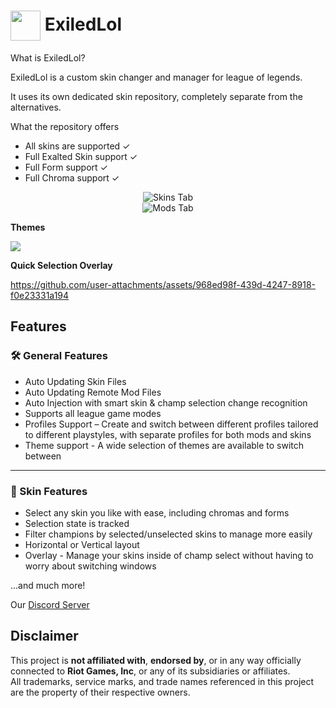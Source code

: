 <h1>
  <img src="https://files.catbox.moe/m0iopx.ico" width="48" height="48" style="vertical-align: middle;">
  ExiledLol
</h1>

What is ExiledLol? 

ExiledLol is a custom skin changer and manager for league of legends.

It uses its own dedicated skin repository, completely separate from the alternatives.

What the repository offers
<ul>
<li>All skins are supported ✓</li>
<li>Full Exalted Skin support ✓</li>
<li>Full Form support ✓</li>
<li>Full Chroma support ✓</li>
</ul>

<div align="center">
  <img src="https://files.catbox.moe/2dajne.PNG" alt="Skins Tab"/>
</div>

<div align="center">
  <img src="https://files.catbox.moe/qoy7fr.PNG" alt="Mods Tab"/>
</div>

**Themes**

![](https://github.com/user-attachments/assets/c3097618-d565-40db-b2b3-0177267bc65e)

**Quick Selection Overlay**

https://github.com/user-attachments/assets/968ed98f-439d-4247-8918-f0e23331a194

<h2>Features</h2>

<h3>🛠️ General Features</h3>
<ul>
  <li>Auto Updating Skin Files</li>
  <li>Auto Updating Remote Mod Files</li>
  <li>Auto Injection with smart skin & champ selection change recognition</li>
  <li>Supports all league game modes</li>
  <li>Profiles Support – Create and switch between different profiles tailored to different playstyles, with separate profiles for both mods and skins</li>
  <li>Theme support - A wide selection of themes are available to switch between</li>
</ul>

<hr>

<h3>🎨 Skin Features</h3>
<ul>
  <li>Select any skin you like with ease, including chromas and forms</li>
  <li>Selection state is tracked</li>
  <li>Filter champions by selected/unselected skins to manage more easily</li>
  <li> Horizontal or Vertical layout </li>
  <li>Overlay - Manage your skins inside of champ select without having to worry about switching windows</li>
</ul>

...and much more!

Our [Discord Server](https://discord.gg/NwsRWKQadv) 

## Disclaimer

This project is **not affiliated with**, **endorsed by**, or in any way officially connected to **Riot Games, Inc**, or any of its subsidiaries or affiliates.  
All trademarks, service marks, and trade names referenced in this project are the property of their respective owners.

